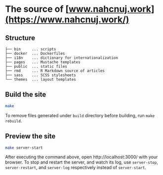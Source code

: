 # The source of [www.nahcnuj.work](https://www.nahcnuj.work/)

## Structure

```
├── bin     ... scripts
├── docker  ... Dockerfiles
├── i18n    ... dictionary for internationalization
├── pages   ... Mustache templates
├── public  ... static files
├── rmd     ... R Markdown source of articles
├── sass    ... SCSS stylesheets
└── themes  ... layout templates
```

## Build the site

```sh
make
```

To remove files generated under `build` directory before building, run `make rebuild`.

## Preview the site

```sh
make server-start
```

After executing the command above, open http://localhost:3000/ with your browser.
To stop and restart the server, and watch its log, use `server-stop`, `server-restart`, and `server-log` respectively instead of `server-start`.
